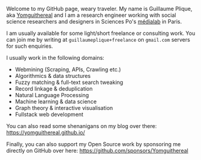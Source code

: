 Welcome to my GitHub page, weary traveler. My name is Guillaume Plique, aka [Yomguithereal](https://github.com/Yomguithereal) and I am a research engineer working with social science researchers and designers in Sciences Po's [médialab](https://medialab.sciencespo.fr/) in Paris.

I am usually available for some light/short freelance or consulting work. You can join me by writing at `guillaumeplique+freelance` on `gmail.com` servers for such enquiries.

I usually work in the following domains:

* Webmining (Scraping, APIs, Crawling etc.)
* Algorithmics & data structures
* Fuzzy matching & full-text search tweaking
* Record linkage & deduplication
* Natural Language Processing
* Machine learning & data science
* Graph theory & interactive visualisation
* Fullstack web development

You can also read some shenanigans on my blog over there: https://yomguithereal.github.io/

Finally, you can also support my Open Source work by sponsoring me directly on GitHub over here: https://github.com/sponsors/Yomguithereal
